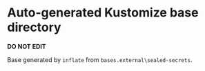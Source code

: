 # Auto-generated Kustomize base directory
**DO NOT EDIT**

Base generated by `inflate` from `bases.external\sealed-secrets`.
